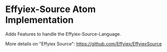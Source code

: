 # Effyiex-Source Atom Implementation

Adds Features to handle the Effyiex-Source-Language.

More details on "Effyiex Source": https://github.com/Effyiex/EffyiexSource
